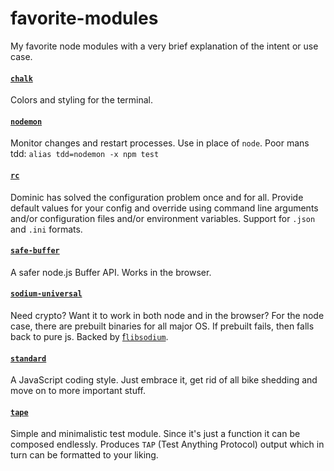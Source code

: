 # favorite-modules

My favorite node modules with a very brief explanation of the intent or use case.

#### [`chalk`](https://github.com/chalk/chalk#readme)

Colors and styling for the terminal.

#### [`nodemon`](https://nodemon.io/)

Monitor changes and restart processes. Use in place of `node`. Poor mans tdd: `alias tdd=nodemon -x npm test`

#### [`rc`](https://github.com/dominictarr/rc)

Dominic has solved the configuration problem once and for all. Provide default values for your config and override using command line arguments and/or configuration files and/or environment variables. Support for `.json` and `.ini` formats.

#### [`safe-buffer`](https://github.com/feross/safe-buffer)

A safer node.js Buffer API. Works in the browser.

#### [`sodium-universal`](https://github.com/sodium-friends/sodium-universal)

Need crypto? Want it to work in both node and in the browser? For the node case, there are prebuilt binaries for all major OS. If prebuilt fails, then falls back to pure js. Backed by [f`libsodium`](https://github.com/jedisct1/libsodium).

#### [`standard`](https://github.com/feross/standard)

A JavaScript coding style. Just embrace it, get rid of all bike shedding and move on to more important stuff.

#### [`tape`](https://github.com/substack/tape)

Simple and minimalistic test module. Since it's just a function it can be composed endlessly. Produces `TAP` (Test Anything Protocol) output which in turn can be formatted to your liking.
